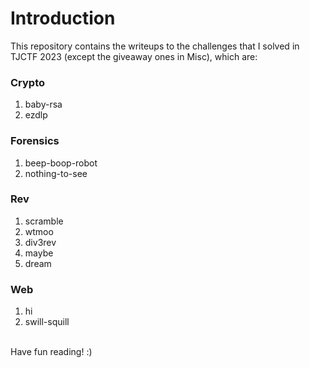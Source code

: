 # Introduction

This repository contains the writeups to the challenges that I solved in TJCTF 2023 (except the giveaway ones in Misc), which are:<br/>

### Crypto
  1. baby-rsa
  2. ezdlp

### Forensics
  1. beep-boop-robot
  2. nothing-to-see

### Rev
  1. scramble
  2. wtmoo
  3. div3rev
  4. maybe
  5. dream

### Web
  1. hi
  2. swill-squill
<br/>
Have fun reading! :)
